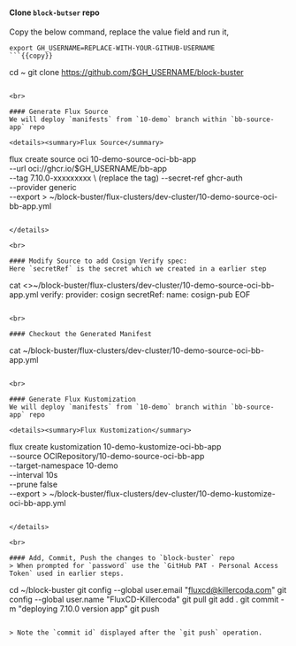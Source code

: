 #### Clone `block-butser` repo
Copy the below command, replace the value field and run it,

```
export GH_USERNAME=REPLACE-WITH-YOUR-GITHUB-USERNAME
```{{copy}}

```
cd ~
git clone https://github.com/$GH_USERNAME/block-buster
```{{exec}}

<br>

#### Generate Flux Source
We will deploy `manifests` from `10-demo` branch within `bb-source-app` repo

<details><summary>Flux Source</summary>

```
flux create source oci 10-demo-source-oci-bb-app \
--url oci://ghcr.io/$GH_USERNAME/bb-app \
--tag 7.10.0-xxxxxxxxx \ (replace the tag)
--secret-ref ghcr-auth \
--provider generic \
--export > ~/block-buster/flux-clusters/dev-cluster/10-demo-source-oci-bb-app.yml
```{{copy}}

</details>

<br>

#### Modify Source to add Cosign Verify spec:
Here `secretRef` is the secret which we created in a earlier step
```
cat <<EOF >>~/block-buster/flux-clusters/dev-cluster/10-demo-source-oci-bb-app.yml
  verify:
    provider: cosign
    secretRef:
      name: cosign-pub
EOF
```{{exec}}

<br>

#### Checkout the Generated Manifest
```
cat ~/block-buster/flux-clusters/dev-cluster/10-demo-source-oci-bb-app.yml
```{{exec}}

<br>

#### Generate Flux Kustomization
We will deploy `manifests` from `10-demo` branch within `bb-source-app` repo

<details><summary>Flux Kustomization</summary>

```
flux create kustomization 10-demo-kustomize-oci-bb-app \
--source OCIRepository/10-demo-source-oci-bb-app \
--target-namespace 10-demo \
--interval 10s \
--prune false \
--export > ~/block-buster/flux-clusters/dev-cluster/10-demo-kustomize-oci-bb-app.yml
```{{exec}}

</details>

<br>

#### Add, Commit, Push the changes to `block-buster` repo
> When prompted for `password` use the `GitHub PAT - Personal Access Token` used in earlier steps.

```
cd ~/block-buster
git config --global user.email "fluxcd@killercoda.com"
git config --global user.name "FluxCD-Killercoda"
git pull
git add .
git commit -m "deploying 7.10.0 version app"
git push
```{{exec}}

> Note the `commit id` displayed after the `git push` operation.
